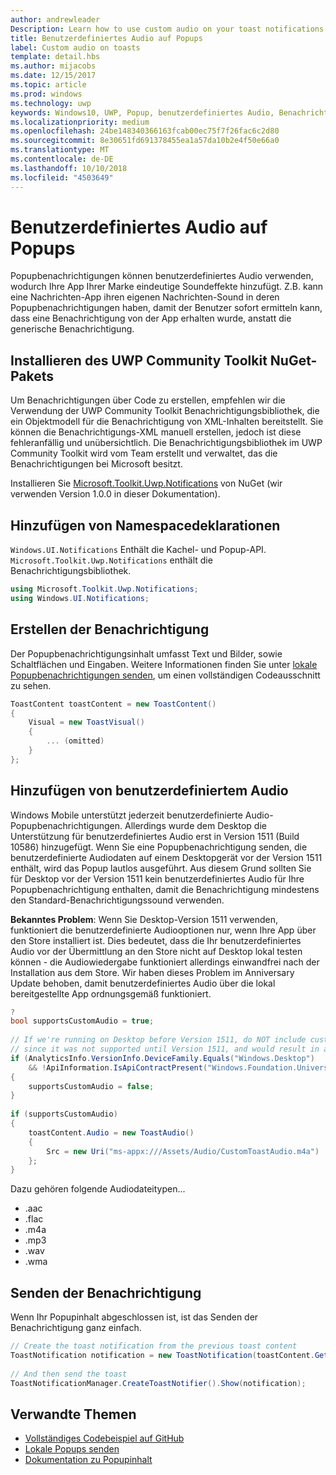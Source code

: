 ```yaml
---
author: andrewleader
Description: Learn how to use custom audio on your toast notifications.
title: Benutzerdefiniertes Audio auf Popups
label: Custom audio on toasts
template: detail.hbs
ms.author: mijacobs
ms.date: 12/15/2017
ms.topic: article
ms.prod: windows
ms.technology: uwp
keywords: Windows10, UWP, Popup, benutzerdefiniertes Audio, Benachrichtigungen, Audio, Sound
ms.localizationpriority: medium
ms.openlocfilehash: 24be148340366163fcab00ec75f7f26fac6c2d80
ms.sourcegitcommit: 8e30651fd691378455ea1a57da10b2e4f50e66a0
ms.translationtype: MT
ms.contentlocale: de-DE
ms.lasthandoff: 10/10/2018
ms.locfileid: "4503649"
---
```

# <a name="custom-audio-on-toasts"></a>Benutzerdefiniertes Audio auf Popups

Popupbenachrichtigungen können benutzerdefiniertes Audio verwenden, wodurch Ihre App Ihrer Marke eindeutige Soundeffekte hinzufügt. Z.B. kann eine Nachrichten-App ihren eigenen Nachrichten-Sound in deren Popupbenachrichtigungen haben, damit der Benutzer sofort ermitteln kann, dass eine Benachrichtigung von der App erhalten wurde, anstatt die generische Benachrichtigung.

## <a name="install-uwp-community-toolkit-nuget-package"></a>Installieren des UWP Community Toolkit NuGet-Pakets

Um Benachrichtigungen über Code zu erstellen, empfehlen wir die Verwendung der UWP Community Toolkit Benachrichtigungsbibliothek, die ein Objektmodell für die Benachrichtigung von XML-Inhalten bereitstellt. Sie können die Benachrichtigungs-XML manuell erstellen, jedoch ist diese fehleranfällig und unübersichtlich. Die Benachrichtigungsbibliothek im UWP Community Toolkit wird vom Team erstellt und verwaltet, das die Benachrichtigungen bei Microsoft besitzt.

Installieren Sie [Microsoft.Toolkit.Uwp.Notifications](https://www.nuget.org/packages/Microsoft.Toolkit.Uwp.Notifications/) von NuGet (wir verwenden Version 1.0.0 in dieser Dokumentation).


## <a name="add-namespace-declarations"></a>Hinzufügen von Namespacedeklarationen

`Windows.UI.Notifications` Enthält die Kachel- und Popup-API. `Microsoft.Toolkit.Uwp.Notifications` enthält die Benachrichtigungsbibliothek.

```csharp
using Microsoft.Toolkit.Uwp.Notifications;
using Windows.UI.Notifications;
```


## <a name="construct-the-notification"></a>Erstellen der Benachrichtigung

Der Popupbenachrichtigungsinhalt umfasst Text und Bilder, sowie Schaltflächen und Eingaben. Weitere Informationen finden Sie unter [lokale Popupbenachrichtigungen senden](send-local-toast.md), um einen vollständigen Codeausschnitt zu sehen.

```csharp
ToastContent toastContent = new ToastContent()
{
    Visual = new ToastVisual()
    {
        ... (omitted)
    }
};
```


## <a name="add-the-custom-audio"></a>Hinzufügen von benutzerdefiniertem Audio

Windows Mobile unterstützt jederzeit benutzerdefinierte Audio-Popupbenachrichtigungen. Allerdings wurde dem Desktop die Unterstützung für benutzerdefiniertes Audio erst in Version 1511 (Build 10586) hinzugefügt. Wenn Sie eine Popupbenachrichtigung senden, die benutzerdefinierte Audiodaten auf einem Desktopgerät vor der Version 1511 enthält, wird das Popup lautlos ausgeführt. Aus diesem Grund sollten Sie für Desktop vor der Version 1511 kein benutzerdefiniertes Audio für Ihre Popupbenachrichtigung enthalten, damit die Benachrichtigung mindestens den Standard-Benachrichtigungssound verwenden.

**Bekanntes Problem**: Wenn Sie Desktop-Version 1511 verwenden, funktioniert die benutzerdefinierte Audiooptionen nur, wenn Ihre App über den Store installiert ist. Dies bedeutet, dass die Ihr benutzerdefiniertes Audio vor der Übermittlung an den Store nicht auf Desktop lokal testen können - die Audiowiedergabe funktioniert allerdings einwandfrei nach der Installation aus dem Store. Wir haben dieses Problem im Anniversary Update behoben, damit benutzerdefiniertes Audio über die lokal bereitgestellte App ordnungsgemäß funktioniert.

```csharp
?
bool supportsCustomAudio = true;
 
// If we're running on Desktop before Version 1511, do NOT include custom audio
// since it was not supported until Version 1511, and would result in a silent toast.
if (AnalyticsInfo.VersionInfo.DeviceFamily.Equals("Windows.Desktop")
    && !ApiInformation.IsApiContractPresent("Windows.Foundation.UniversalApiContract", 2))
{
    supportsCustomAudio = false;
}
 
if (supportsCustomAudio)
{
    toastContent.Audio = new ToastAudio()
    {
        Src = new Uri("ms-appx:///Assets/Audio/CustomToastAudio.m4a")
    };
}
```

Dazu gehören folgende Audiodateitypen...

- .aac
- .flac
- .m4a
- .mp3
- .wav
- .wma


## <a name="send-the-notification"></a>Senden der Benachrichtigung

Wenn Ihr Popupinhalt abgeschlossen ist, ist das Senden der Benachrichtigung ganz einfach.

```csharp
// Create the toast notification from the previous toast content
ToastNotification notification = new ToastNotification(toastContent.GetXml());
             
// And then send the toast
ToastNotificationManager.CreateToastNotifier().Show(notification);
```


## <a name="related-topics"></a>Verwandte Themen

- [Vollständiges Codebeispiel auf GitHub](https://github.com/WindowsNotifications/quickstart-toast-with-custom-audio)
- [Lokale Popups senden](send-local-toast.md)
- [Dokumentation zu Popupinhalt](adaptive-interactive-toasts.md)